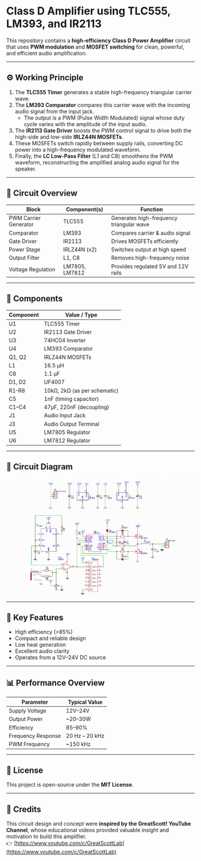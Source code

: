 # Class D Amplifier using TLC555, LM393, and IR2113

This repository contains a **high-efficiency Class D Power Amplifier** circuit that uses **PWM modulation** and **MOSFET switching** for clean, powerful, and efficient audio amplification.

---

## ⚙️ Working Principle

1. The **TLC555 Timer** generates a stable high-frequency triangular carrier wave.  
2. The **LM393 Comparator** compares this carrier wave with the incoming audio signal from the input jack.  
   - The output is a PWM (Pulse Width Modulated) signal whose duty cycle varies with the amplitude of the input audio.  
3. The **IR2113 Gate Driver** boosts the PWM control signal to drive both the high-side and low-side **IRLZ44N MOSFETs**.  
4. These MOSFETs switch rapidly between supply rails, converting DC power into a high-frequency modulated waveform.  
5. Finally, the **LC Low-Pass Filter** (L1 and C8) smoothens the PWM waveform, reconstructing the amplified analog audio signal for the speaker.

---

## 🧩 Circuit Overview

| Block | Component(s) | Function |
|--------|----------------|-----------|
| PWM Carrier Generator | TLC555 | Generates high-frequency triangular wave |
| Comparator | LM393 | Compares carrier & audio signal |
| Gate Driver | IR2113 | Drives MOSFETs efficiently |
| Power Stage | IRLZ44N (x2) | Switches output at high speed |
| Output Filter | L1, C8 | Removes high-frequency noise |
| Voltage Regulation | LM7805, LM7812 | Provides regulated 5V and 12V rails |

---

## 🧰 Components

| Component | Value / Type |
|------------|---------------|
| U1 | TLC555 Timer |
| U2 | IR2113 Gate Driver |
| U3 | 74HC04 Inverter |
| U4 | LM393 Comparator |
| Q1, Q2 | IRLZ44N MOSFETs |
| L1 | 16.5 µH |
| C8 | 1.1 µF |
| D1, D2 | UF4007 |
| R1–R8 | 10kΩ, 2kΩ (as per schematic) |
| C5 | 1nF (timing capacitor) |
| C1–C4 | 47µF, 220nF (decoupling) |
| J1 | Audio Input Jack |
| J3 | Audio Output Terminal |
| U5 | LM7805 Regulator |
| U6 | LM7812 Regulator |

---

## 🔌 Circuit Diagram

![Circuit Diagram](./circuit_diagram/Class_D_Amplifier_TLC555_IR2113.png)

---

## 🧠 Key Features

- High efficiency (>85%)  
- Compact and reliable design  
- Low heat generation  
- Excellent audio clarity  
- Operates from a 12V–24V DC source  

---

## 📊 Performance Overview

| Parameter | Typical Value |
|------------|----------------|
| Supply Voltage | 12V–24V |
| Output Power | ~20–30W |
| Efficiency | 85–90% |
| Frequency Response | 20 Hz – 20 kHz |
| PWM Frequency | ~150 kHz |

---

## 📄 License
This project is open-source under the **MIT License**.

---

## 🙏 Credits
This circuit design and concept were **inspired by the GreatScott! YouTube Channel**, whose educational videos provided valuable insight and motivation to build this amplifier.  
👉 [https://www.youtube.com/c/GreatScottLab](https://www.youtube.com/c/GreatScottLab)
